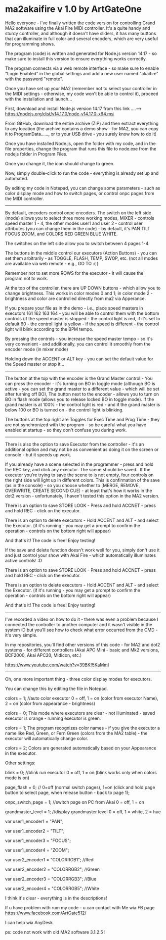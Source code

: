 # ma2akaifire v 1.0 by ArtGateOne


Hello everyone - I've finally written the code version for controlling Grand MA2 software using the Akai Fire MIDI controller. It's a quite handy and sturdy controller, and although it doesn't have sliders, it has many buttons that can illuminate in full color and several encoders, which are very useful for programming shows.

The program (code) is written and generated for Node.js version 14.17 - so make sure to install this version to ensure everything works correctly.

The program connects via a web remote interface - so make sure to enable "Login Enabled" in the global settings and add a new user named "akaifire" with the password "remote".

Once you have set up your MA2 (remember not to select your controller in the MIDI settings - otherwise, my code won't be able to control it), proceed with the installation and launch...

First, download and install Node.js version 14.17 from this link ....--> https://nodejs.org/dist/v14.17.0/node-v14.17.0-x64.msi

From GitHub, download the entire archive (ZIP) and then extract everything to any location (the archive contains a demo show - for MA2, you can copy it to ProgramData......, or to your USB drive - you surely know how to do it)

Once you have installed Node.js, open the folder with my code, and in the file properties, change the program that runs this file to node.exe from the nodejs folder in Program Files.

Once you change it, the icon should change to green.

Now, simply double-click to run the code - everything is already set up and automated.

By editing my code in Notepad, you can change some parameters - such as color display mode and how to switch pages, or control onpc pages from the MIDI controller.

-----

By default, encoders control onpc encoders. The switch on the left side (mode) allows you to select three more working modes, MIXER - controls speed master 1 - 4, the other modes user1 and user 2 - control user attributes (you can change them in the code) - by default, it's PAN TILT FOCUS ZOOM, and COLORS RED GREEN BLUE WHITE.

The switches on the left side allow you to switch between 4 pages 1-4.

The buttons in the middle control our executors (Action Buttons) - you can set them arbitrarily - as TOGGLE, FLASH, TEMP, SWOP, etc. (not all modes are available via web remote - e.g., GO TO :( )

Remember not to set more ROWS for the executor - it will cause the program not to work.

At the top of the controller, there are UP DOWN buttons - which allow you to change brightness. This works in color modes 0 and 1; in color mode 2 - brightness and color are controlled directly from ma2 via Apperance.

If you prepare your file as in the demo - i.e., place speed masters in executors 161 162 163 164 - you will be able to control them with the bottom controls (if the speed master is stopped - the control light is red, if it's set to default 60 - the control light is yellow - if the speed is different - the control light will blink according to the BPM tempo.

By pressing the controls - you increase the speed master tempo - so it's very convenient - and additionally, you can control it smoothly from the encoder mode (in mixer mode)

Holding down the ACCENT or ALT key - you can set the default value for the Speed master or stop it...

-----

The button at the top with the encoder is the Grand Master control - You can press the encoder - it's turning on BO in toggle mode (although BO is active - you can set the grand master to a different value - which will be set after turning off BO), The button next to the encoder - allows you to turn on BO in flash mode (allows you to release locked BO in toggle mode). If the grand master is at 100% - the control light is red - and if the grand master is below 100 or BO is turned on - the control light is blinking.

The buttons at the top right are Toggles for Exec Time and Prog Time - they are not synchronized with the program - so be careful what you have enabled at startup - so they don't confuse you during work.

-----

There is also the option to save Executor from the controller - it's an additional option and may not be as convenient as doing it on the screen or console - but it speeds up work.

If you already have a scene selected in the programmer - press and hold the REC key, and click any executor. The scene should be saved..
If the executor you're trying to save the scene to is not empty, four controls on the right side will light up in different colors. This is confirmation of the save (as in the console) - so you choose whether to [MERGE, REMOVE, OVERWRITE, CREATE SECOND CUE) - at least that's how it works in the dot2 version - unfortunately, I haven't tested this option in the MA2 version.

There is an option to save STORE LOOK - Press and hold ACCNET - press and hold REC - click on the executor.

There is an option to delete executors - Hold ACCENT and ALT - and select the Executor. (if it's running - you may get a prompt to confirm the operation - controls on the bottom right will appear)

And that's it! The code is free! Enjoy testing!


If the save and delete function doesn't work well for you, simply don't use it and just control your show with Akai Fire - which automatically illuminates active controls! :D

There is an option to save STORE LOOK - Press and hold ACCNET - press and hold REC - click on the executor.

There is an option to delete executors - Hold ACCENT and ALT - and select the Executor. (if it's running - you may get a prompt to confirm the operation - controls on the bottom right will appear)

And that's it! The code is free! Enjoy testing!


-------
I've recorded a video on how to do it - there was even a problem because I connected the controller to another computer and it wasn't visible in the system :D but you'll see how to check what error occurred from the CMD - it's very simple.

In my repositories, you'll find other versions of this code - for MA2 and dot2 systems - for different controllers (Akai APC Mini - basic and Mk2 versions, BCF2000, Akai APC20, Midicon, etc.)

https://www.youtube.com/watch?v=39BKf5KaMmI

----

Oh, one more important thing - three color display modes for executors.

You can change this by editing the file in Notepad.

colors = 1; //auto color executor 0 = off, 1 = on (color from executor Name), 2 = on (color from appearance - brightness)

colors = 0;
This mode where executors are clear - not illuminated - saved executor is orange - running executor is green.

colors = 1;
The program recognizes color names - if you give the executor a name like Red, Green, or Fern Green (colors from the MA2 table) - the executor will automatically change color.

colors = 2;
Colors are generated automatically based on your Appearance in the executor.

Other settings:

blink = 0; //blink run executor 0 = off, 1 = on (blink works only when colors mode is on)

page_flash = 0; // 0=off (normal switch pages), 1=on (click and hold page button to select page, when release button - back to page 1);

onpc_switch_page = 1; //switch page on PC from Akai 0 = off, 1 = on

grandmaster_level = 1; //display grandmaster level 0 = off, 1 = white, 2 = hue



var user1_encoder1 = "PAN";

var user1_encoder2 = "TILT";

var user1_encoder3 = "FOCUS";

var user1_encoder4 = "ZOOM";




var user2_encoder1 = "COLORRGB1";   //Red

var user2_encoder2 = "COLORRGB2";   //Green

var user2_encoder3 = "COLORRGB3";   //Blue

var user2_encoder4 = "COLORRGB5";   //White




I think it's clear - everything is in the descriptions!

If u have problem with rum my code - u can contact with Me wia FB page https://www.facebook.com/ArtGate512/

I can help wia AnyDesk

ps: code not work with old MA2 software 3.1.2.5 !
